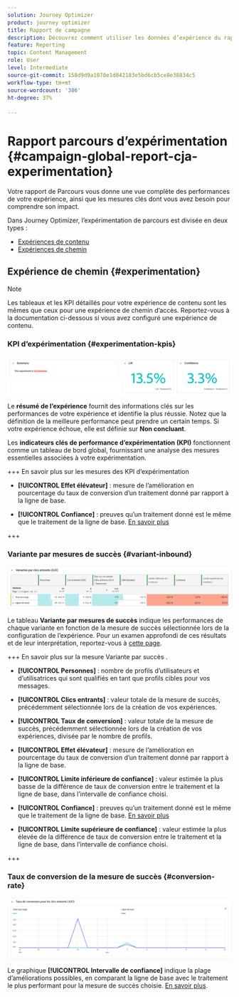 ```yaml
---
solution: Journey Optimizer
product: journey optimizer
title: Rapport de campagne
description: Découvrez comment utiliser les données d’expérience du rapport de Parcours
feature: Reporting
topic: Content Management
role: User
level: Intermediate
source-git-commit: 158d9d9a1070e1d842183e5bd6cb5ce8e38834c5
workflow-type: tm+mt
source-wordcount: '386'
ht-degree: 37%

---
```


# Rapport parcours d’expérimentation {#campaign-global-report-cja-experimentation}

Votre rapport de Parcours vous donne une vue complète des performances de votre expérience, ainsi que les mesures clés dont vous avez besoin pour comprendre son impact.

Dans Journey Optimizer, l’expérimentation de parcours est divisée en deux types :

* [Expériences de contenu](../content-management/content-experiment.md)
* [Expériences de chemin](../building-journeys/optimize.md)

## Expérience de chemin {#experimentation}

>[!NOTE]
>
> Les tableaux et les KPI détaillés pour votre expérience de contenu sont les mêmes que ceux pour une expérience de chemin d’accès. Reportez-vous à la documentation ci-dessous si vous avez configuré une expérience de contenu.

### KPI d’expérimentation {#experimentation-kpis}

![](assets/journey-report-experiment-1.png)

Le **résumé de l’expérience** fournit des informations clés sur les performances de votre expérience et identifie la plus réussie. Notez que la définition de la meilleure performance peut prendre un certain temps. Si votre expérience échoue, elle est définie sur **Non concluant**.

Les **indicateurs clés de performance d’expérimentation (KPI)** fonctionnent comme un tableau de bord global, fournissant une analyse des mesures essentielles associées à votre expérimentation.

+++ En savoir plus sur les mesures des KPI d’expérimentation

* **[!UICONTROL Effet élévateur]** : mesure de l’amélioration en pourcentage du taux de conversion d’un traitement donné par rapport à la ligne de base.

* **[!UICONTROL Confiance]** : preuves qu’un traitement donné est le même que le traitement de la ligne de base. [En savoir plus](../content-management/experiment-calculations.md#understand-confidence)

+++



### Variante par mesures de succès {#variant-inbound}

![](assets/cja-experimentation-variants.png)

Le tableau **Variante par mesures de succès** indique les performances de chaque variante en fonction de la mesure de succès sélectionnée lors de la configuration de l’expérience.
Pour un examen approfondi de ces résultats et de leur interprétation, reportez-vous à [cette page](../content-management/get-started-experiment.md#interpret-results).

+++ En savoir plus sur la mesure Variante par succès .

* **[!UICONTROL Personnes]** : nombre de profils d’utilisateurs et d’utilisatrices qui sont qualifiés en tant que profils cibles pour vos messages.

* **[!UICONTROL Clics entrants]** : valeur totale de la mesure de succès, précédemment sélectionnée lors de la création de vos expériences.

* **[!UICONTROL Taux de conversion]** : valeur totale de la mesure de succès, précédemment sélectionnée lors de la création de vos expériences, divisée par le nombre de profils.

* **[!UICONTROL Effet élévateur]** : mesure de l’amélioration en pourcentage du taux de conversion d’un traitement donné par rapport à la ligne de base.

* **[!UICONTROL Limite inférieure de confiance]** : valeur estimée la plus basse de la différence de taux de conversion entre le traitement et la ligne de base, dans l’intervalle de confiance choisi.

* **[!UICONTROL Confiance]** : preuves qu’un traitement donné est le même que le traitement de la ligne de base. [En savoir plus](../content-management/experiment-calculations.md#understand-confidence)

* **[!UICONTROL Limite supérieure de confiance]** : valeur estimée la plus élevée de la différence de taux de conversion entre le traitement et la ligne de base, dans l’intervalle de confiance choisi.

+++

### Taux de conversion de la mesure de succès {#conversion-rate}

![](assets/cja-experimentation-conversion.png)

Le graphique **[!UICONTROL Intervalle de confiance]** indique la plage d’améliorations possibles, en comparant la ligne de base avec le traitement le plus performant pour la mesure de succès choisie. [En savoir plus](../content-management/experiment-calculations.md#confidence-intervals).
